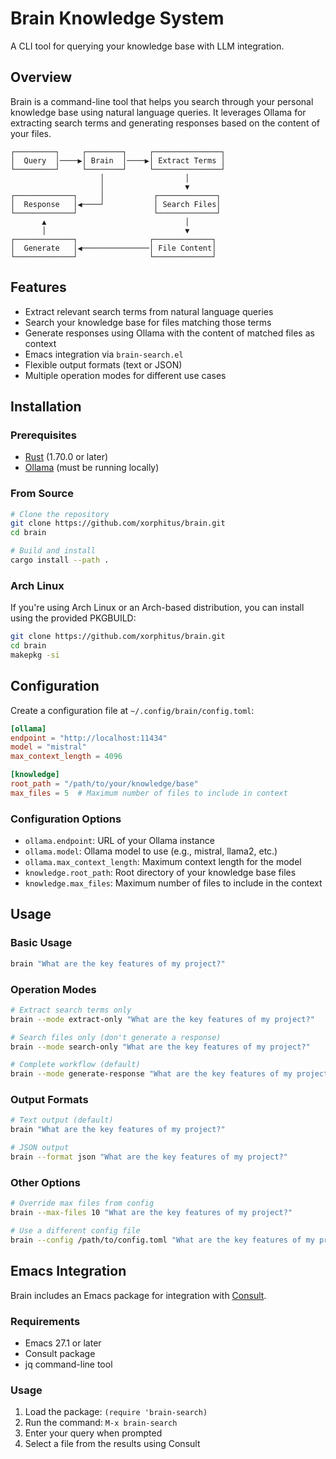 # Brain Knowledge System

A CLI tool for querying your knowledge base with LLM integration.

## Overview

Brain is a command-line tool that helps you search through your personal knowledge base using natural language queries. It leverages Ollama for extracting search terms and generating responses based on the content of your files.

```
┌─────────┐     ┌────────┐     ┌───────────────┐
│  Query  │────▶│ Brain  │────▶│ Extract Terms │
└─────────┘     └────────┘     └───────────────┘
                    │                  │
                    │                  ▼
┌─────────────┐     │           ┌─────────────┐
│  Response   │◀────┘           │ Search Files│
└─────────────┘                 └─────────────┘
       ▲                               │
       │                               ▼
┌─────────────┐                ┌─────────────┐
│  Generate   │◀───────────────│ File Content│
└─────────────┘                └─────────────┘
```

## Features

- Extract relevant search terms from natural language queries
- Search your knowledge base for files matching those terms
- Generate responses using Ollama with the content of matched files as context
- Emacs integration via `brain-search.el`
- Flexible output formats (text or JSON)
- Multiple operation modes for different use cases

## Installation

### Prerequisites

- [Rust](https://www.rust-lang.org/tools/install) (1.70.0 or later)
- [Ollama](https://ollama.ai/download) (must be running locally)

### From Source

```bash
# Clone the repository
git clone https://github.com/xorphitus/brain.git
cd brain

# Build and install
cargo install --path .
```

### Arch Linux

If you're using Arch Linux or an Arch-based distribution, you can install using the provided PKGBUILD:

```bash
git clone https://github.com/xorphitus/brain.git
cd brain
makepkg -si
```

## Configuration

Create a configuration file at `~/.config/brain/config.toml`:

```toml
[ollama]
endpoint = "http://localhost:11434"
model = "mistral"
max_context_length = 4096

[knowledge]
root_path = "/path/to/your/knowledge/base"
max_files = 5  # Maximum number of files to include in context
```

### Configuration Options

- `ollama.endpoint`: URL of your Ollama instance
- `ollama.model`: Ollama model to use (e.g., mistral, llama2, etc.)
- `ollama.max_context_length`: Maximum context length for the model
- `knowledge.root_path`: Root directory of your knowledge base files
- `knowledge.max_files`: Maximum number of files to include in the context

## Usage

### Basic Usage

```bash
brain "What are the key features of my project?"
```

### Operation Modes

```bash
# Extract search terms only
brain --mode extract-only "What are the key features of my project?"

# Search files only (don't generate a response)
brain --mode search-only "What are the key features of my project?"

# Complete workflow (default)
brain --mode generate-response "What are the key features of my project?"
```

### Output Formats

```bash
# Text output (default)
brain "What are the key features of my project?"

# JSON output
brain --format json "What are the key features of my project?"
```

### Other Options

```bash
# Override max files from config
brain --max-files 10 "What are the key features of my project?"

# Use a different config file
brain --config /path/to/config.toml "What are the key features of my project?"
```

## Emacs Integration

Brain includes an Emacs package for integration with [Consult](https://github.com/minad/consult).

### Requirements

- Emacs 27.1 or later
- Consult package
- jq command-line tool

### Usage

1. Load the package: `(require 'brain-search)`
2. Run the command: `M-x brain-search`
3. Enter your query when prompted
4. Select a file from the results using Consult
